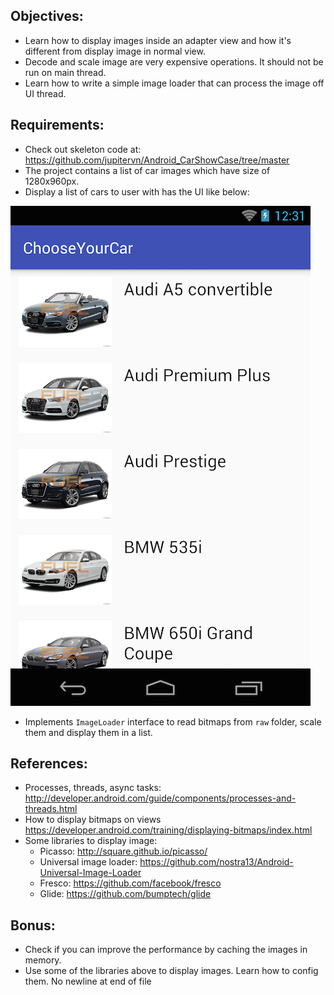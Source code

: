 ## Objectives:
* Learn how to display images inside an adapter view and how it's different from display image in normal view.
* Decode and scale image are very expensive operations. It should not be run on main thread.
* Learn how to write a simple image loader that can process the image off UI thread.

## Requirements:
* Check out skeleton code at: https://github.com/jupitervn/Android_CarShowCase/tree/master
* The project contains a list of car images which have size of 1280x960px.
* Display a list of cars to user with has the UI like below:

![carlist.png](images/ex5/ex52/carlist.png)

* Implements `ImageLoader` interface to read bitmaps from `raw` folder, scale them and display them in a list.

## References:
* Processes, threads, async tasks: http://developer.android.com/guide/components/processes-and-threads.html
* How to display bitmaps on views https://developer.android.com/training/displaying-bitmaps/index.html
* Some libraries to display image:
    + Picasso: http://square.github.io/picasso/
    + Universal image loader: https://github.com/nostra13/Android-Universal-Image-Loader
    + Fresco: https://github.com/facebook/fresco
    + Glide: https://github.com/bumptech/glide

## Bonus:
* Check if you can improve the performance by caching the images in memory.
* Use some of the libraries above to display images. Learn how to config them.
 No newline at end of file
